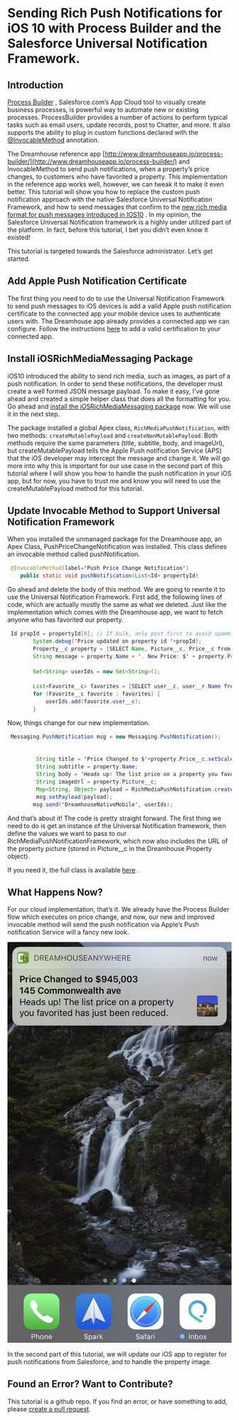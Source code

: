 # Sending Rich Push Notifications for iOS 10 with Process Builder and the Salesforce Universal Notification Framework.

## Introduction
[Process Builder](https://trailhead.salesforce.com/modules/business_process_automation/units/process_builder) , Salesforce.com’s App Cloud tool to visually create business processes, is powerful way to automate new or existing processes. ProcessBuilder provides a number of actions to perform typical tasks such as email users, update records, post to Chatter, and more. It also supports the ability to plug in custom functions declared with the [@InvocableMethod](https://developer.salesforce.com/docs/atlas.en-us.apexcode.meta/apexcode/apex_classes_annotation_InvocableMethod.htm) annotation.  

The Dreamhouse reference app [http://www.dreamhouseapp.io/process-builder/](http://www.dreamhouseapp.io/process-builder/) and InvocableMethod to send push notifications, when a property’s price changes, to customers who have favorited a property. This implementation in the reference app works well, however, we can tweak it to make it even better. This tutorial will show you how to replace the custom push notification approach with the native Salesforce Universal Notification Framework, and how to send messages that confirm to the [new rich media format for push messages introduced in IOS10](https://developer.apple.com/videos/play/wwdc2016/708/) .  In my opinion, the Salesforce Universal Notification framework is a highly under utilized part of the platform. In fact, before this tutorial, I bet you didn’t even know it existed!

This tutorial is targeted towards the Salesforce administrator. Let’s get started.

## Add Apple Push Notification Certificate
The first thing you need to do to use the Universal Notification Framework to send push messages to iOS devices is add a valid Apple push notification certificate to the connected app your mobile device uses to authenticate users with.  The Dreamhouse app already provides a connected app we can configure. Follow the instructions [here](https://developer.salesforce.com/docs/atlas.en-us.mobile_sdk.meta/mobile_sdk/push_ios_conn_app.htm) to add a valid certification to your connected app.

## Install iOSRichMediaMessaging Package
iOS10 introduced the ability to send rich media, such as images, as part of a push notification. In order to send these notifications, the developer must create a well formed JSON message payload. To make it easy, I’ve gone ahead and created a simple helper class that does all the formatting for you. Go ahead and [install the iOSRichMediaMessaging package](https%3A%2F%2Flogin.salesforce.com%2Fpackaging%2FinstallPackage.apexp%3Fp0%3D04t360000011x0E%26isdtp%3Dp1’) now. We will use it in the next step.

The package installed a global Apex class, `RichMediaPushNotification`, with two methods: `createMutablePayload` and `createNonMutablePayload`. Both methods require the same parameters (title, subtitle, body, and imageUrl), but createMutablePayload tells the Apple Push notification Service (APS) that the iOS developer may intercept the message and change it. We will go more into why this is important for our use case in the second part of this tutorial where I will show you how to handle the push notification in your iOS app, but for now, you have to trust me and know you will need to use the createMutablePayload method for this tutorial.



## Update Invocable Method to Support Universal Notification Framework
When you installed the unmanaged package for the Dreamhouse app, an Apex Class, PushPriceChangeNotification was installed. This class defines an invocable method called pushNotification.

```java
 @InvocableMethod(label='Push Price Change Notification')
    public static void pushNotification(List<Id> propertyId)
```

Go ahead and delete the body of this method. We are going to rewrite it to use the Universal Notification Framework.  First add, the following lines of code, which are actually mostly  the same as what we deleted. Just like the implementation which comes with the Dreamhouse app, we want to fetch anyone who has favorited our property.

```java
 Id propId = propertyId[0]; // If bulk, only post first to avoid spamming
        System.debug('Price updated on property id '+propId);
        Property__c property = [SELECT Name, Picture__c, Price__c from Property__c WHERE Id=:propId];
        String message = property.Name + '. New Price: $' + property.Price__c.setScale(0).format();

        Set<String> userIds = new Set<String>();

        List<Favorite__c> favorites = [SELECT user__c, user__r.Name from favorite__c WHERE property__c=:propId AND User__c != null];
        for (Favorite__c favorite : favorites) {
            userIds.add(favorite.user__c);
        }
```

Now, things change for our new implementation.

```java
 Messaging.PushNotification msg = new Messaging.PushNotification();


         String title = 'Price Changed to $'+property.Price__c.setScale(0).format();
         String subtitle = property.Name;
         String body = 'Heads up! The list price on a property you favorited has just been reduced.';
         String imageUrl = property.Picture__c;
         Map<String, Object> payload = RichMediaPushNotification.createMutablePayload(title,subtitle,body,imageUrl);
         msg.setPayload(payload);
        msg.send('DreamhouseNativeMobile', userIds);
```

And that’s about it! The code is pretty straight forward. The first thing we need to do is get an instance of the Universal Notification framework, then define the values we want to pass to our RichMediaPushNotificationFramework, which now also includes the URL of the property picture (stored in Picture__c in the Dreamhouse Property object).

If you need it, the full class is available [here](PricePushChangeNotification.apex) .

## What Happens Now?
For our cloud implementation, that’s it. We already have the Process Builder flow which executes on price change, and now, our new and improved invocable method will send the push notification via Apple’s Push notification Service will a fancy new look.

![](https://github.com/quintonwall/salesforce-tutorials/blob/master/universal-push-notification-framework/push-compact.png?raw=true)

In the second part of this tutorial, we will update our iOS app to register for push notifications from Salesforce, and to handle the property image.

## Found an Error? Want to Contribute?
This tutorial is a github repo. If you find an error, or have something to add, please [create a pull request](https://github.com/quintonwall/salesforce-tutorials/pulls).
